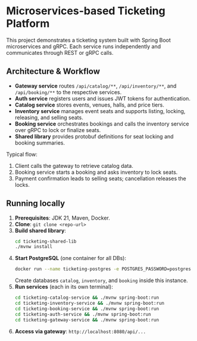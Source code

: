 # Microservices-based Ticketing Platform

This project demonstrates a ticketing system built with Spring Boot microservices and gRPC. Each service runs independently and communicates through REST or gRPC calls.

## Architecture & Workflow
- **Gateway service** routes `/api/catalog/**`, `/api/inventory/**`, and `/api/booking/**` to the respective services.
- **Auth service** registers users and issues JWT tokens for authentication.
- **Catalog service** stores events, venues, halls, and price tiers.
- **Inventory service** manages event seats and supports listing, locking, releasing, and selling seats.
- **Booking service** orchestrates bookings and calls the inventory service over gRPC to lock or finalize seats.
- **Shared library** provides protobuf definitions for seat locking and booking summaries.

Typical flow:
1. Client calls the gateway to retrieve catalog data.
2. Booking service starts a booking and asks inventory to lock seats.
3. Payment confirmation leads to selling seats; cancellation releases the locks.

## Running locally
1. **Prerequisites**: JDK 21, Maven, Docker.
2. **Clone**: `git clone <repo-url>`
3. **Build shared library**:
   ```bash
   cd ticketing-shared-lib
   ./mvnw install
   ```
4. **Start PostgreSQL** (one container for all DBs):
   ```bash
   docker run --name ticketing-postgres -e POSTGRES_PASSWORD=postgres -p 5432:5432 -d postgres
   ```
   Create databases `catalog`, `inventory`, and `booking` inside this instance.
5. **Run services** (each in its own terminal):
   ```bash
   cd ticketing-catalog-service && ./mvnw spring-boot:run
   cd ticketing-inventory-service && ./mvnw spring-boot:run
   cd ticketing-booking-service && ./mvnw spring-boot:run
   cd ticketing-auth-service && ./mvnw spring-boot:run
   cd ticketing-gateway-service && ./mvnw spring-boot:run
   ```
6. **Access via gateway**: `http://localhost:8080/api/...`

